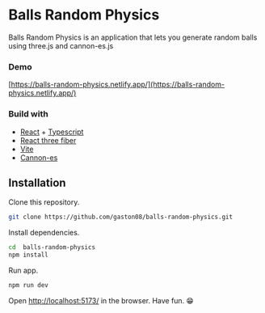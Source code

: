 # Balls Random Physics

Balls Random Physics is an application that lets you generate random balls using three.js and cannon-es.js

### Demo
[https://balls-random-physics.netlify.app/](https://balls-random-physics.netlify.app/)

### Build with
- [React](https://react.dev/) + [Typescript](https://www.typescriptlang.org/)
- [React three fiber](https://docs.pmnd.rs/react-three-fiber/getting-started/introduction)
- [Vite](https://vitejs.dev/)
- [Cannon-es](https://github.com/pmndrs/cannon-es)

## Installation

Clone this repository.

```bash
git clone https://github.com/gaston08/balls-random-physics.git
```
Install dependencies.
```bash
cd  balls-random-physics
npm install
```

Run app.
```bash
npm run dev
```
Open [http://localhost:5173/](http://localhost:5173/) in the browser.
Have fun. 😁
